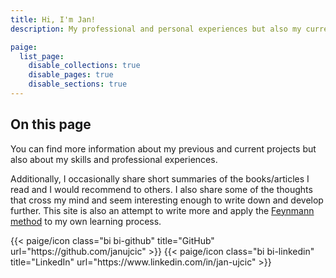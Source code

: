 ```yaml
---
title: Hi, I'm Jan! 
description: My professional and personal experiences but also my current projects.

paige:
  list_page:
    disable_collections: true
    disable_pages: true
    disable_sections: true
---
```


## On this page

You can find more information about my previous and current projects but also about my skills and professional experiences.

Additionally, I occasionally share short summaries of the books/articles I read and I would recommend to others. I also share some of the thoughts that cross my mind and seem interesting enough to write down and develop further. This site is also an attempt to write more and apply the [Feynmann method](https://fs.blog/feynman-technique/) to my own learning process.

<div class="column-gap-3 d-flex display-6 justify-content-center mb-3">
{{< paige/icon class="bi bi-github" title="GitHub" url="https://github.com/janujcic" >}}
{{< paige/icon class="bi bi-linkedin" title="LinkedIn" url="https://www.linkedin.com/in/jan-ujcic" >}}
</div>
